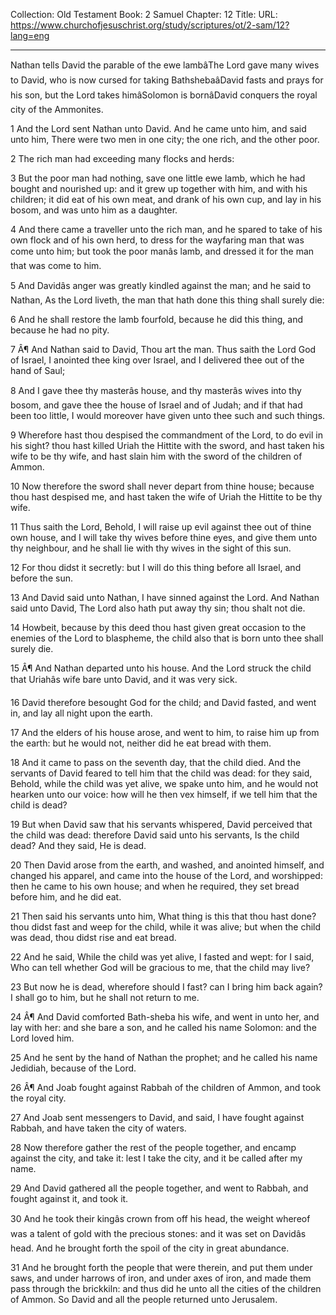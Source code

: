 Collection: Old Testament
Book: 2 Samuel
Chapter: 12
Title: 
URL: https://www.churchofjesuschrist.org/study/scriptures/ot/2-sam/12?lang=eng

---

Nathan tells David the parable of the ewe lambâThe Lord gave many wives to David, who is now cursed for taking BathshebaâDavid fasts and prays for his son, but the Lord takes himâSolomon is bornâDavid conquers the royal city of the Ammonites.

1 And the Lord sent Nathan unto David. And he came unto him, and said unto him, There were two men in one city; the one rich, and the other poor.

2 The rich man had exceeding many flocks and herds:

3 But the poor man had nothing, save one little ewe lamb, which he had bought and nourished up: and it grew up together with him, and with his children; it did eat of his own meat, and drank of his own cup, and lay in his bosom, and was unto him as a daughter.

4 And there came a traveller unto the rich man, and he spared to take of his own flock and of his own herd, to dress for the wayfaring man that was come unto him; but took the poor manâs lamb, and dressed it for the man that was come to him.

5 And Davidâs anger was greatly kindled against the man; and he said to Nathan, As the Lord liveth, the man that hath done this thing shall surely die:

6 And he shall restore the lamb fourfold, because he did this thing, and because he had no pity.

7 Â¶ And Nathan said to David, Thou art the man. Thus saith the Lord God of Israel, I anointed thee king over Israel, and I delivered thee out of the hand of Saul;

8 And I gave thee thy masterâs house, and thy masterâs wives into thy bosom, and gave thee the house of Israel and of Judah; and if that had been too little, I would moreover have given unto thee such and such things.

9 Wherefore hast thou despised the commandment of the Lord, to do evil in his sight? thou hast killed Uriah the Hittite with the sword, and hast taken his wife to be thy wife, and hast slain him with the sword of the children of Ammon.

10 Now therefore the sword shall never depart from thine house; because thou hast despised me, and hast taken the wife of Uriah the Hittite to be thy wife.

11 Thus saith the Lord, Behold, I will raise up evil against thee out of thine own house, and I will take thy wives before thine eyes, and give them unto thy neighbour, and he shall lie with thy wives in the sight of this sun.

12 For thou didst it secretly: but I will do this thing before all Israel, and before the sun.

13 And David said unto Nathan, I have sinned against the Lord. And Nathan said unto David, The Lord also hath put away thy sin; thou shalt not die.

14 Howbeit, because by this deed thou hast given great occasion to the enemies of the Lord to blaspheme, the child also that is born unto thee shall surely die.

15 Â¶ And Nathan departed unto his house. And the Lord struck the child that Uriahâs wife bare unto David, and it was very sick.

16 David therefore besought God for the child; and David fasted, and went in, and lay all night upon the earth.

17 And the elders of his house arose, and went to him, to raise him up from the earth: but he would not, neither did he eat bread with them.

18 And it came to pass on the seventh day, that the child died. And the servants of David feared to tell him that the child was dead: for they said, Behold, while the child was yet alive, we spake unto him, and he would not hearken unto our voice: how will he then vex himself, if we tell him that the child is dead?

19 But when David saw that his servants whispered, David perceived that the child was dead: therefore David said unto his servants, Is the child dead? And they said, He is dead.

20 Then David arose from the earth, and washed, and anointed himself, and changed his apparel, and came into the house of the Lord, and worshipped: then he came to his own house; and when he required, they set bread before him, and he did eat.

21 Then said his servants unto him, What thing is this that thou hast done? thou didst fast and weep for the child, while it was alive; but when the child was dead, thou didst rise and eat bread.

22 And he said, While the child was yet alive, I fasted and wept: for I said, Who can tell whether God will be gracious to me, that the child may live?

23 But now he is dead, wherefore should I fast? can I bring him back again? I shall go to him, but he shall not return to me.

24 Â¶ And David comforted Bath-sheba his wife, and went in unto her, and lay with her: and she bare a son, and he called his name Solomon: and the Lord loved him.

25 And he sent by the hand of Nathan the prophet; and he called his name Jedidiah, because of the Lord.

26 Â¶ And Joab fought against Rabbah of the children of Ammon, and took the royal city.

27 And Joab sent messengers to David, and said, I have fought against Rabbah, and have taken the city of waters.

28 Now therefore gather the rest of the people together, and encamp against the city, and take it: lest I take the city, and it be called after my name.

29 And David gathered all the people together, and went to Rabbah, and fought against it, and took it.

30 And he took their kingâs crown from off his head, the weight whereof was a talent of gold with the precious stones: and it was set on Davidâs head. And he brought forth the spoil of the city in great abundance.

31 And he brought forth the people that were therein, and put them under saws, and under harrows of iron, and under axes of iron, and made them pass through the brickkiln: and thus did he unto all the cities of the children of Ammon. So David and all the people returned unto Jerusalem.
